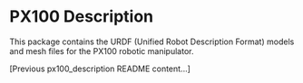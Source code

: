 # PX100 Description

This package contains the URDF (Unified Robot Description Format) models and mesh files for the PX100 robotic manipulator.

[Previous px100_description README content...]